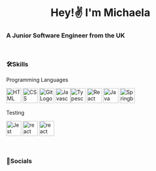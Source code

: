 <h1 align=center>Hey!✌️ I'm Michaela</h2>  
<h3>A Junior Software Engineer from the UK </h3>

<br>

<h3>🛠️Skills</h3>
<p>Programming Languages</p>
<p align="left">  <img src="https://seeklogo.com/images/H/html5-without-wordmark-black-white-logo-104D0855A4-seeklogo.com.png" alt="HTML Logo" width="40" height="40"/> <img src="https://upload.wikimedia.org/wikipedia/commons/thumb/6/62/CSS3_logo.svg/800px-CSS3_logo.svg.png" alt="CSS Logo" width="40" height="40"/> <img src="https://www.vectorlogo.zone/logos/git-scm/git-scm-icon.svg" alt="Git Logo" width="40" height="40"/>  <img src="https://static.vecteezy.com/system/resources/previews/027/127/463/original/javascript-logo-javascript-icon-transparent-free-png.png" alt="Javascript Logo" width="40" height="40"/><img src="https://upload.wikimedia.org/wikipedia/commons/thumb/4/4c/Typescript_logo_2020.svg/2048px-Typescript_logo_2020.svg.png" alt="Typescript Logo" width="40" height="40"/>  <img src="https://cdn.freebiesupply.com/logos/large/2x/react-1-logo-svg-vector.svg" alt="React Logo" width="40" height="40"/> <img src="https://cdn-icons-png.flaticon.com/512/5968/5968282.png" alt="Java Logo" width="40" height="40"/> <img src="https://encrypted-tbn0.gstatic.com/images?q=tbn:ANd9GcRqyq-9lQQNZE9gQKIw_Vgl3_tBEmypLFSGiZQFCxO97g&s" alt="Springboot Logo" width="40" height="40"/></p> 
<p>Testing</p>
<p align="left"> <img src="https://cdn.freebiesupply.com/logos/large/2x/jest-logo-png-transparent.png" alt="Jest Logo" width="40" height="40"/>  <img src="https://asset.brandfetch.io/idIq_kF0rb/idv3zwmSiY.jpeg" alt="react" width="40" height="40"/> <img src="https://testing-library.com/img/octopus-128x128.png" alt="react" width="40" height="40"/></p>

<br>

<h3>📱Socials</h3>





<!--
**chae-la/chae-la** is a ✨ _special_ ✨ repository because its `README.md` (this file) appears on your GitHub profile.



- 🔭 I’m currently working on ...
- 🌱 I’m currently learning ...
- 👯 I’m looking to collaborate on ...
- 🤔 I’m looking for help with ...
- 💬 Ask me about ...
- 📫 How to reach me: ...
- 😄 Pronouns: ...
- ⚡ Fun fact: ...
-->
